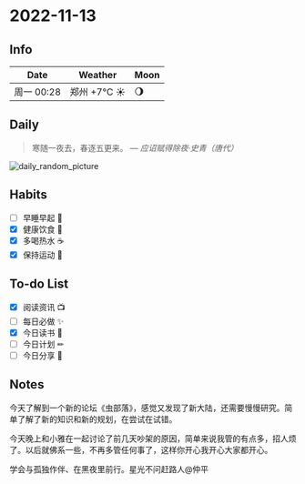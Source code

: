 # 2022-11-13

## Info

| Date           | Weather      | Moon |
| -------------- | ------------ | ---- |
| 周一 00:28 | 郑州 +7°C ☀️   | 🌖 |

## Daily

> 寒随一夜去，春逐五更来。
> — *应诏赋得除夜·史青（唐代）*

![daily_random_picture](https://images.unsplash.com/photo-1514907707149-eca420f5de51?crop=entropy&cs=tinysrgb&fit=crop&fm=jpg&h=1080&ixid=MnwxfDB8MXxyYW5kb218MHx8bW91bnRhaW4sd2F0ZXIsbGFuZHNjYXBlLGdhbGF4eSxjaXR5fHx8fHx8MTY2ODM1NjkxOA&ixlib=rb-4.0.3&q=80&utm_campaign=api-credit&utm_medium=referral&utm_source=unsplash_source&w=1920)

## Habits

- [ ] 早睡早起 🌃
- [x] 健康饮食 🥗
- [x] 多喝热水 ☕️
- [x] 保持运动 💪

## To-do List

- [x] 阅读资讯 📺
- [ ] 每日必做 ✨
- [x] 今日读书 📖
- [ ] 今日计划 ✏
- [ ] 今日分享 📌

## Notes

今天了解到一个新的论坛《虫部落》，感觉又发现了新大陆，还需要慢慢研究。简单了解了新的知识和新的规划，在尝试在试错。

今天晚上和小雅在一起讨论了前几天吵架的原因，简单来说我管的有点多，招人烦了。以后就佛系一些，不再多管任何事了，这样你开心我开心大家都开心。

学会与孤独作伴、在黑夜里前行。星光不问赶路人@仲平
